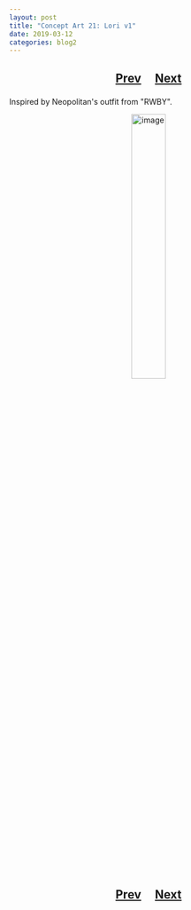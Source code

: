```yaml
---
layout: post
title: "Concept Art 21: Lori v1"
date: 2019-03-12
categories: blog2
---
```


<h2>
  <p style="text-align:center;">
    <a href="/wingsofthechorus/archive/2019/03/11/conceptart20">Prev</a>
    &nbsp;&nbsp;&nbsp;
    <a href="/wingsofthechorus/archive/2019/03/12/conceptart22">Next</a>
  </p>
</h2>

Inspired by Neopolitan's outfit from "RWBY".

<p style="text-align:center;">
  <img src="/wingsofthechorus/images/conceptart/ca21.png" width="35%" alt="image"/>
</p>

<h2>
  <p style="text-align:center;">
    <a href="/wingsofthechorus/archive/2019/03/11/conceptart20">Prev</a>
    &nbsp;&nbsp;&nbsp;
    <a href="/wingsofthechorus/archive/2019/03/12/conceptart22">Next</a>
  </p>
</h2>
